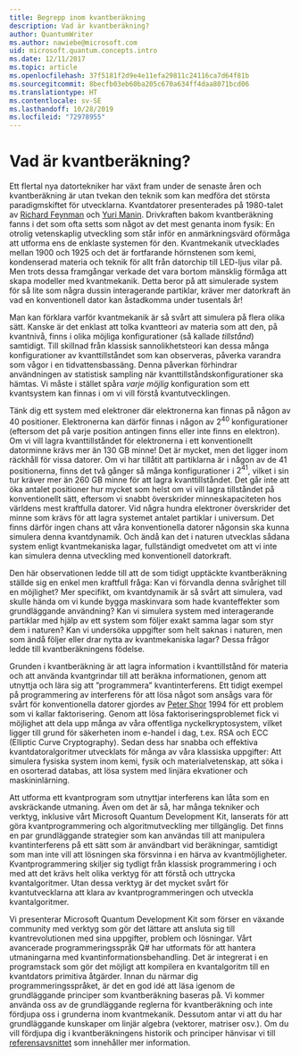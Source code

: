 ```yaml
---
title: Begrepp inom kvantberäkning
description: Vad är kvantberäkning?
author: QuantumWriter
ms.author: nawiebe@microsoft.com
uid: microsoft.quantum.concepts.intro
ms.date: 12/11/2017
ms.topic: article
ms.openlocfilehash: 37f5181f2d9e4e11efa29811c24116ca7d64f81b
ms.sourcegitcommit: 8becfb03eb60ba205c670a634ff4daa8071bcd06
ms.translationtype: HT
ms.contentlocale: sv-SE
ms.lasthandoff: 10/28/2019
ms.locfileid: "72978955"
---
```

# <a name="what-is-quantum-computing"></a>Vad är kvantberäkning?

Ett flertal nya datortekniker har växt fram under de senaste åren och kvantberäkning är utan tvekan den teknik som kan medföra det största paradigmskiftet för utvecklarna.  Kvantdatorer presenterades på 1980-talet av [Richard Feynman](https://en.wikipedia.org/wiki/Richard_Feynman) och [Yuri Manin](https://en.wikipedia.org/wiki/Yuri_Manin).  Drivkraften bakom kvantberäkning fanns i det som ofta setts som något av det mest genanta inom fysik: En otrolig vetenskaplig utveckling som står inför en anmärkningsvärd oförmåga att utforma ens de enklaste systemen för den. Kvantmekanik utvecklades mellan 1900 och 1925 och det är fortfarande hörnstenen som kemi, kondenserad materia och teknik för allt från datorchip till LED-ljus vilar på.  Men trots dessa framgångar verkade det vara bortom mänsklig förmåga att skapa modeller med kvantmekanik.  Detta beror på att simulerade system för så lite som några dussin interagerande partiklar, kräver mer datorkraft än vad en konventionell dator kan åstadkomma under tusentals år!

Man kan förklara varför kvantmekanik är så svårt att simulera på flera olika sätt.  Kanske är det enklast att tolka kvantteori av materia som att den, på kvantnivå, finns i olika möjliga konfigurationer (så kallade *tillstånd*) samtidigt.  Till skillnad från klassisk sannolikhetsteori kan dessa många konfigurationer av kvanttillståndet som kan observeras, påverka varandra som vågor i en tidvattensbassäng.  Denna påverkan förhindrar användningen av statistisk sampling när kvanttillståndskonfigurationer ska hämtas.  Vi måste i stället spåra *varje möjlig* konfiguration som ett kvantsystem kan finnas i om vi vill förstå kvantutvecklingen.  

Tänk dig ett system med elektroner där elektronerna kan finnas på någon av $40$ positioner.  Elektronerna kan därför finnas i någon av $2^{40}$ konfigurationer (eftersom det på varje position antingen finns eller inte finns en elektron). Om vi vill lagra kvanttillståndet för elektronerna i ett konventionellt datorminne krävs mer än $130$ GB minne!  Det är mycket, men det ligger inom räckhåll för vissa datorer.  Om vi har tillåtit att partiklarna är i någon av de $41$ positionerna, finns det två gånger så många konfigurationer i $2^{41}$, vilket i sin tur kräver mer än $260$ GB minne för att lagra kvanttillståndet. Det går inte att öka antalet positioner hur mycket som helst om vi vill lagra tillståndet på konventionellt sätt, eftersom vi snabbt överskrider minneskapaciteten hos världens mest kraftfulla datorer.  Vid några hundra elektroner överskrider det minne som krävs för att lagra systemet antalet partiklar i universum. Det finns därför ingen chans att våra konventionella datorer någonsin ska kunna simulera denna kvantdynamik. Och ändå kan det i naturen utvecklas sådana system enligt kvantmekaniska lagar, fullständigt omedvetet om att vi inte kan simulera denna utveckling med konventionell datorkraft.

Den här observationen ledde till att de som tidigt upptäckte kvantberäkning ställde sig en enkel men kraftfull fråga: Kan vi förvandla denna svårighet till en möjlighet?  Mer specifikt, om kvantdynamik är så svårt att simulera, vad skulle hända om vi kunde bygga maskinvara som hade kvanteffekter som grundläggande användning?  Kan vi simulera system med interagerande partiklar med hjälp av ett system som följer exakt samma lagar som styr dem i naturen? Kan vi undersöka uppgifter som helt saknas i naturen, men som ändå följer eller drar nytta av kvantmekaniska lagar?  Dessa frågor ledde till kvantberäkningens födelse.

Grunden i kvantberäkning är att lagra information i kvanttillstånd för materia och att använda kvantgrindar till att beräkna informationen, genom att utnyttja och lära sig att ”programmera” kvantinterferens.  Ett tidigt exempel på programmering av interferens för att lösa något som ansågs vara för svårt för konventionella datorer gjordes av [Peter Shor](https://en.wikipedia.org/wiki/Peter_Shor) 1994 för ett problem som vi kallar faktorisering.  Genom att lösa faktoriseringsproblemet fick vi möjlighet att dela upp många av våra offentliga nyckelkryptosystem, vilket ligger till grund för säkerheten inom e-handel i dag, t.ex. RSA och ECC (Elliptic Curve Cryptography).  Sedan dess har snabba och effektiva kvantdatoralgoritmer utvecklats för många av våra klassiska uppgifter: Att simulera fysiska system inom kemi, fysik och materialvetenskap, att söka i en osorterad databas, att lösa system med linjära ekvationer och maskininlärning.

Att utforma ett kvantprogram som utnyttjar interferens kan låta som en avskräckande utmaning. Även om det är så, har många tekniker och verktyg, inklusive vårt Microsoft Quantum Development Kit, lanserats för att göra kvantprogrammering och algoritmutveckling mer tillgänglig. Det finns en par grundläggande strategier som kan användas till att manipulera kvantinterferens på ett sätt som är användbart vid beräkningar, samtidigt som man inte vill att lösningen ska försvinna i en härva av kvantmöjligheter. Kvantprogrammering skiljer sig tydligt från klassisk programmering i och med att det krävs helt olika verktyg för att förstå och uttrycka kvantalgoritmer. Utan dessa verktyg är det mycket svårt för kvantutvecklarna att klara av kvantprogrammeringen och utveckla kvantalgoritmer.

Vi presenterar Microsoft Quantum Development Kit som förser en växande community med verktyg som gör det lättare att ansluta sig till kvantrevolutionen med sina uppgifter, problem och lösningar. Vårt avancerade programmeringsspråk Q# har utformats för att hantera utmaningarna med kvantinformationsbehandling. Det är integrerat i en programstack som gör det möjligt att kompilera en kvantalgoritm till en kvantdators primitiva åtgärder.  Innan du närmar dig programmeringsspråket, är det en god idé att läsa igenom de grundläggande principer som kvantberäkning baseras på. Vi kommer använda oss av de grundläggande reglerna för kvantberäkning och inte fördjupa oss i grunderna inom kvantmekanik. Dessutom antar vi att du har grundläggande kunskaper om linjär algebra (vektorer, matriser osv.). Om du vill fördjupa dig i kvantberäkningens historik och principer hänvisar vi till [referensavsnittet](xref:microsoft.quantum.more-information) som innehåller mer information.
